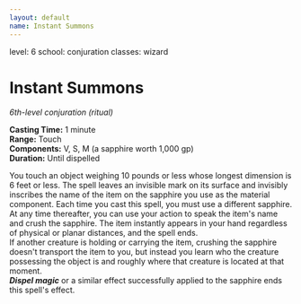 ```yaml
---
layout: default
name: Instant Summons
---
```

level: 6
school: conjuration
classes: wizard

# Instant Summons 
_6th-level conjuration (ritual)_ 

**Casting Time:** 1 minute    
**Range:** Touch    
**Components:** V, S, M (a sapphire worth 1,000 gp)    
**Duration:** Until dispelled 

You touch an object weighing 10 pounds or less whose longest dimension is 6 feet or less. The spell leaves an invisible mark on its surface and invisibly inscribes the name of the item on the sapphire you use as the material component. Each time you cast this spell, you must use a different sapphire.    
At any time thereafter, you can use your action to speak the item's name and crush the sapphire. The item instantly appears in your hand regardless of physical or planar distances, and the spell ends.    
If another creature is holding or carrying the item, crushing the sapphire doesn't transport the item to you, but instead you learn who the creature possessing the object is and roughly where that creature is located at that moment.    
**_Dispel magic_** or a similar effect successfully applied to the sapphire ends this spell's effect. 